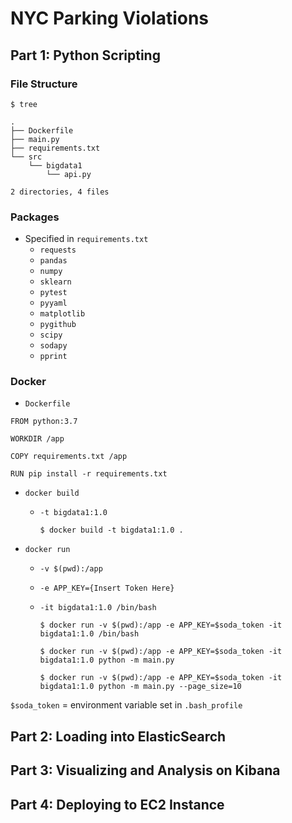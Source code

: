# NYC Parking Violations

## Part 1: Python Scripting	

### File Structure

  ```console
  $ tree
  ```

  ```console
  .
  ├── Dockerfile
  ├── main.py
  ├── requirements.txt
  └── src
      └── bigdata1
          └── api.py

  2 directories, 4 files
  ```

### Packages 
- Specified in `requirements.txt`
  - `requests`
  - `pandas`
  - `numpy`
  - `sklearn`
  - `pytest`
  - `pyyaml`
  - `matplotlib`
  - `pygithub`
  - `scipy`
  - `sodapy`
  - `pprint`

### Docker

  - `Dockerfile`

  ```
  FROM python:3.7

  WORKDIR /app

  COPY requirements.txt /app

  RUN pip install -r requirements.txt
  ```

  - `docker build`
  
    - `-t bigdata1:1.0`
    
      ```console
      $ docker build -t bigdata1:1.0 .
      ```

  - `docker run`
  
    - `-v $(pwd):/app`
    - `-e APP_KEY={Insert Token Here}`
    - `-it bigdata1:1.0 /bin/bash`
    
    
      ```console
      $ docker run -v $(pwd):/app -e APP_KEY=$soda_token -it bigdata1:1.0 /bin/bash
      ```
      ```console
      $ docker run -v $(pwd):/app -e APP_KEY=$soda_token -it bigdata1:1.0 python -m main.py
      ```
      ```console
      $ docker run -v $(pwd):/app -e APP_KEY=$soda_token -it bigdata1:1.0 python -m main.py --page_size=10
      ```
  
  `$soda_token` = environment variable set in `.bash_profile`
  
    


## Part 2: Loading into ElasticSearch	


## Part 3: Visualizing and Analysis on Kibana	


## Part 4: Deploying to EC2 Instance	

